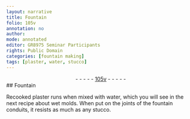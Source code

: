 ```yaml
---
layout: narrative
title: Fountain
folio: 105v
annotation: no
author:
mode: annotated
editor: GR8975 Seminar Participants
rights: Public Domain
categories: [fountain making]
tags: [plaster, water, stucco]
---
```


 <div class="folio" align="center">- - - - - <a href="http://gallica.bnf.fr/ark:/12148/btv1b10500001g/f216.image" target="_blank">105v</a> - - - - - </div>   
## Fountain

 
<span class="activity"></span>Recooked <span class="material">plaster</span> runs when mixed with <span class="material">water</span>, which you will see in the next recipe about wet molds. When put on the joints of the fountain conduits, it resists as much as any <span class="material">stucco</span>.
 